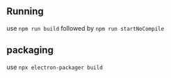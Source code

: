 ## Running

use `npm run build` followed by `npm run startNoCompile`


## packaging

use `npx electron-packager build`
